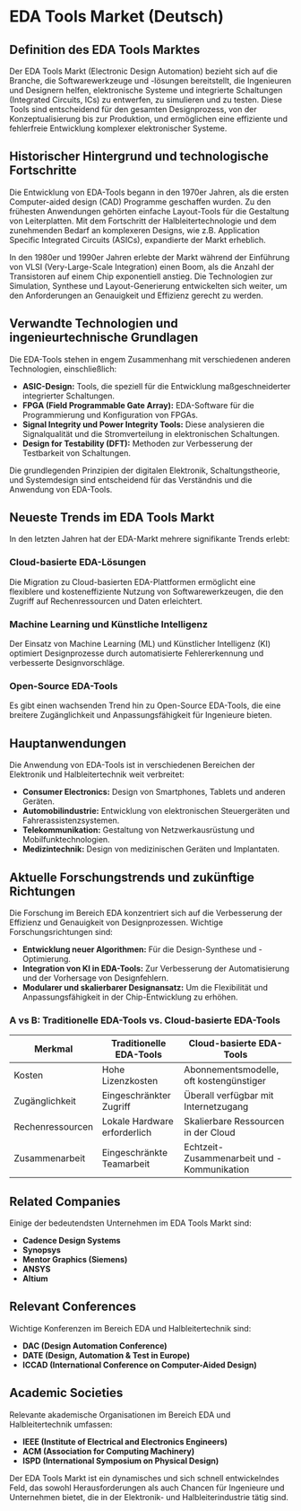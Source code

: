 # EDA Tools Market (Deutsch)

## Definition des EDA Tools Marktes

Der EDA Tools Markt (Electronic Design Automation) bezieht sich auf die Branche, die Softwarewerkzeuge und -lösungen bereitstellt, die Ingenieuren und Designern helfen, elektronische Systeme und integrierte Schaltungen (Integrated Circuits, ICs) zu entwerfen, zu simulieren und zu testen. Diese Tools sind entscheidend für den gesamten Designprozess, von der Konzeptualisierung bis zur Produktion, und ermöglichen eine effiziente und fehlerfreie Entwicklung komplexer elektronischer Systeme.

## Historischer Hintergrund und technologische Fortschritte

Die Entwicklung von EDA-Tools begann in den 1970er Jahren, als die ersten Computer-aided design (CAD) Programme geschaffen wurden. Zu den frühesten Anwendungen gehörten einfache Layout-Tools für die Gestaltung von Leiterplatten. Mit dem Fortschritt der Halbleitertechnologie und dem zunehmenden Bedarf an komplexeren Designs, wie z.B. Application Specific Integrated Circuits (ASICs), expandierte der Markt erheblich.

In den 1980er und 1990er Jahren erlebte der Markt während der Einführung von VLSI (Very-Large-Scale Integration) einen Boom, als die Anzahl der Transistoren auf einem Chip exponentiell anstieg. Die Technologien zur Simulation, Synthese und Layout-Generierung entwickelten sich weiter, um den Anforderungen an Genauigkeit und Effizienz gerecht zu werden.

## Verwandte Technologien und ingenieurtechnische Grundlagen

Die EDA-Tools stehen in engem Zusammenhang mit verschiedenen anderen Technologien, einschließlich:

- **ASIC-Design:** Tools, die speziell für die Entwicklung maßgeschneiderter integrierter Schaltungen.
- **FPGA (Field Programmable Gate Array):** EDA-Software für die Programmierung und Konfiguration von FPGAs.
- **Signal Integrity und Power Integrity Tools:** Diese analysieren die Signalqualität und die Stromverteilung in elektronischen Schaltungen.
- **Design for Testability (DFT):** Methoden zur Verbesserung der Testbarkeit von Schaltungen.

Die grundlegenden Prinzipien der digitalen Elektronik, Schaltungstheorie, und Systemdesign sind entscheidend für das Verständnis und die Anwendung von EDA-Tools.

## Neueste Trends im EDA Tools Markt

In den letzten Jahren hat der EDA-Markt mehrere signifikante Trends erlebt:

### Cloud-basierte EDA-Lösungen

Die Migration zu Cloud-basierten EDA-Plattformen ermöglicht eine flexiblere und kosteneffiziente Nutzung von Softwarewerkzeugen, die den Zugriff auf Rechenressourcen und Daten erleichtert.

### Machine Learning und Künstliche Intelligenz

Der Einsatz von Machine Learning (ML) und Künstlicher Intelligenz (KI) optimiert Designprozesse durch automatisierte Fehlererkennung und verbesserte Designvorschläge.

### Open-Source EDA-Tools

Es gibt einen wachsenden Trend hin zu Open-Source EDA-Tools, die eine breitere Zugänglichkeit und Anpassungsfähigkeit für Ingenieure bieten.

## Hauptanwendungen

Die Anwendung von EDA-Tools ist in verschiedenen Bereichen der Elektronik und Halbleitertechnik weit verbreitet:

- **Consumer Electronics:** Design von Smartphones, Tablets und anderen Geräten.
- **Automobilindustrie:** Entwicklung von elektronischen Steuergeräten und Fahrerassistenzsystemen.
- **Telekommunikation:** Gestaltung von Netzwerkausrüstung und Mobilfunktechnologien.
- **Medizintechnik:** Design von medizinischen Geräten und Implantaten.

## Aktuelle Forschungstrends und zukünftige Richtungen

Die Forschung im Bereich EDA konzentriert sich auf die Verbesserung der Effizienz und Genauigkeit von Designprozessen. Wichtige Forschungsrichtungen sind:

- **Entwicklung neuer Algorithmen:** Für die Design-Synthese und -Optimierung.
- **Integration von KI in EDA-Tools:** Zur Verbesserung der Automatisierung und der Vorhersage von Designfehlern.
- **Modularer und skalierbarer Designansatz:** Um die Flexibilität und Anpassungsfähigkeit in der Chip-Entwicklung zu erhöhen.

### A vs B: Traditionelle EDA-Tools vs. Cloud-basierte EDA-Tools

| Merkmal                    | Traditionelle EDA-Tools                       | Cloud-basierte EDA-Tools                    |
|---------------------------|----------------------------------------------|---------------------------------------------|
| Kosten                    | Hohe Lizenzkosten                            | Abonnementsmodelle, oft kostengünstiger     |
| Zugänglichkeit            | Eingeschränkter Zugriff                      | Überall verfügbar mit Internetzugang       |
| Rechenressourcen          | Lokale Hardware erforderlich                  | Skalierbare Ressourcen in der Cloud        |
| Zusammenarbeit            | Eingeschränkte Teamarbeit                    | Echtzeit-Zusammenarbeit und -Kommunikation |

## Related Companies

Einige der bedeutendsten Unternehmen im EDA Tools Markt sind:

- **Cadence Design Systems**
- **Synopsys**
- **Mentor Graphics (Siemens)**
- **ANSYS**
- **Altium**

## Relevant Conferences

Wichtige Konferenzen im Bereich EDA und Halbleitertechnik sind:

- **DAC (Design Automation Conference)**
- **DATE (Design, Automation & Test in Europe)**
- **ICCAD (International Conference on Computer-Aided Design)**

## Academic Societies

Relevante akademische Organisationen im Bereich EDA und Halbleitertechnik umfassen:

- **IEEE (Institute of Electrical and Electronics Engineers)**
- **ACM (Association for Computing Machinery)**
- **ISPD (International Symposium on Physical Design)**

Der EDA Tools Markt ist ein dynamisches und sich schnell entwickelndes Feld, das sowohl Herausforderungen als auch Chancen für Ingenieure und Unternehmen bietet, die in der Elektronik- und Halbleiterindustrie tätig sind.